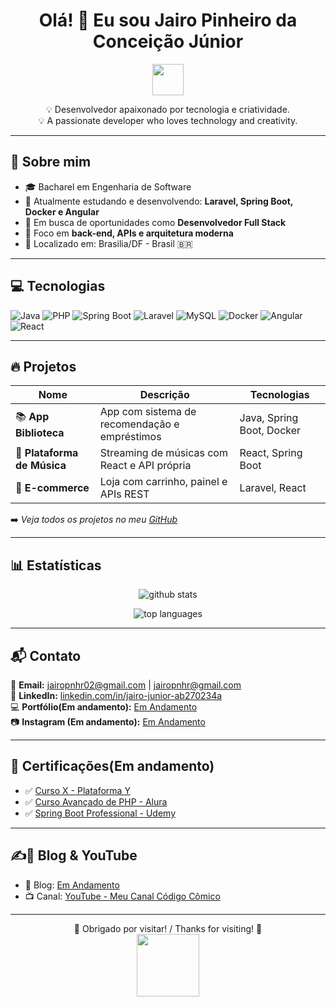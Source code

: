 <h1 align="center">Olá! 👋 Eu sou Jairo Pinheiro da Conceição Júnior</h1>

<p align="center">
  <img src="https://media.giphy.com/media/hvRJCLFzcasrR4ia7z/giphy.gif" width="50" />
</p>

<p align="center">
  💡 Desenvolvedor apaixonado por tecnologia e criatividade. <br>
  💡 A passionate developer who loves technology and creativity.
</p>

---

## 👤 Sobre mim

- 🎓 Bacharel em Engenharia de Software
- 🌱 Atualmente estudando e desenvolvendo: **Laravel, Spring Boot, Docker e Angular**
- 💼 Em busca de oportunidades como **Desenvolvedor Full Stack**
- 🎯 Foco em **back-end, APIs e arquitetura moderna**
- 📍 Localizado em: Brasilia/DF - Brasil 🇧🇷

---

## 💻 Tecnologias

![Java](https://img.shields.io/badge/Java-ED8B00?style=for-the-badge&logo=java&logoColor=white)
![PHP](https://img.shields.io/badge/PHP-777BB4?style=for-the-badge&logo=php&logoColor=white)
![Spring Boot](https://img.shields.io/badge/SpringBoot-6DB33F?style=for-the-badge&logo=spring-boot&logoColor=white)
![Laravel](https://img.shields.io/badge/Laravel-F55247?style=for-the-badge&logo=laravel&logoColor=white)
![MySQL](https://img.shields.io/badge/MySQL-00758F?style=for-the-badge&logo=mysql&logoColor=white)
![Docker](https://img.shields.io/badge/Docker-2496ED?style=for-the-badge&logo=docker&logoColor=white)
![Angular](https://img.shields.io/badge/Angular-DD0031?style=for-the-badge&logo=angular&logoColor=white)
![React](https://img.shields.io/badge/React-20232A?style=for-the-badge&logo=react&logoColor=61DAFB)

---

## 🔥 Projetos

| Nome | Descrição | Tecnologias |
|------|-----------|-------------|
| 📚 **App Biblioteca** | App com sistema de recomendação e empréstimos | Java, Spring Boot, Docker |
| 🎵 **Plataforma de Música** | Streaming de músicas com React e API própria | React, Spring Boot |
| 🛒 **E-commerce** | Loja com carrinho, painel e APIs REST | Laravel, React |

➡️ *Veja todos os projetos no meu [GitHub](https://github.com/jairo-junior-dev)*

---

## 📊 Estatísticas

<p align="center">
  <img src="https://github-readme-stats.vercel.app/api?username=jairo-junior-dev&show_icons=true&theme=radical&locale=pt-br" alt="github stats" />
</p>

<p align="center">
  <img src="https://github-readme-stats.vercel.app/api/top-langs/?username=jairo-junior-dev&layout=compact&theme=radical" alt="top languages" />
</p>

---

## 📬 Contato

📧 **Email:** jairopnhr02@gmail.com | jairopnhr@gmail.com   
💼 **LinkedIn:** [linkedin.com/in/jairo-junior-ab270234a](https://linkedin.com/in/jairo-junior-ab270234a)  
💻 **Portfólio(Em andamento):** [Em Andamento](https://seu-portfolio.com)  
📷 **Instagram (Em andamento):** [Em Andamento](https://instagram.com/seuusuario)

---

## 📜 Certificações(Em andamento)

- ✅ [Curso X - Plataforma Y](#)
- ✅ [Curso Avançado de PHP - Alura](#)
- ✅ [Spring Boot Professional - Udemy](#)

---

## ✍️🎥 Blog & YouTube

- 📘 Blog: [Em Andamento](https://meublog.com)
- 📺 Canal: [YouTube - Meu Canal Código Cômico](https://youtube.com/@jaerty1)

---

<p align="center">
  🌟 Obrigado por visitar! / Thanks for visiting! 🌟<br>
  <img src="https://media.giphy.com/media/3o7aD2saalBwwftBIY/giphy.gif" width="100" />
</p>
